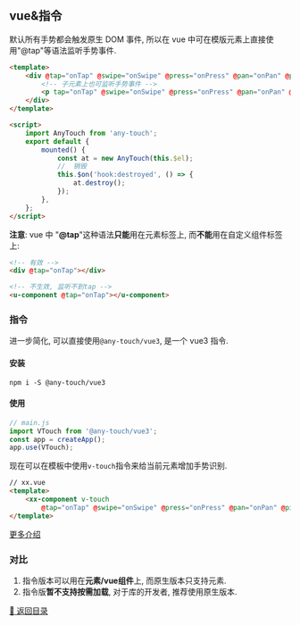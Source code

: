 ## vue&指令

默认所有手势都会触发原生 DOM 事件, 所以在 vue 中可在模版元素上直接使用"@tap"等语法监听手势事件.

```html
<template>
    <div @tap="onTap" @swipe="onSwipe" @press="onPress" @pan="onPan" @pinch="onPinch" @rotate="onRotate">
        <!-- 子元素上也可监听手势事件 -->
        <p tap="onTap" @swipe="onSwipe" @press="onPress" @pan="onPan" @pinch="onPinch" @rotate="onRotate">Hello any-touch</p>
    </div>
</template>

<script>
    import AnyTouch from 'any-touch';
    export default {
        mounted() {
            const at = new AnyTouch(this.$el);
            //  销毁
            this.$on('hook:destroyed', () => {
                at.destroy();
            });
        },
    };
</script>
```

**注意**: vue 中 "**@tap**"这种语法**只能**用在元素标签上, 而**不能**用在自定义组件标签上:

```html
<!-- 有效 -->
<div @tap="onTap"></div>

<!-- 不生效, 监听不到tap -->
<u-component @tap="onTap"></u-component>
```

### 指令

进一步简化, 可以直接使用`@any-touch/vue3`, 是一个 vue3 指令.

#### 安装
```shell
npm i -S @any-touch/vue3
```

#### 使用
```javascript
// main.js
import VTouch from '@any-touch/vue3';
const app = createApp();
app.use(VTouch);
```
现在可以在模板中使用`v-touch`指令来给当前元素增加手势识别.
``` html
// xx.vue
<template>
    <xx-component v-touch  
        @tap="onTap" @swipe="onSwipe" @press="onPress" @pan="onPan" @pinch="onPinch" @rotate="onRotate"></xx-component>
</template>
```
[更多介绍](/packages/vue3/README.md)

### 对比
1. 指令版本可以用在**元素/vue组件**上, 而原生版本只支持元素.
2. 指令版**暂不支持按需加载**, 对于库的开发者, 推荐使用原生版本.

[:rocket: 返回目录](../README.md#目录)
